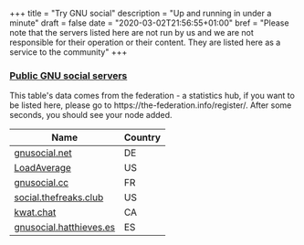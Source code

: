 +++
title = "Try GNU social"
description = "Up and running in under a minute"
draft = false
date = "2020-03-02T21:56:55+01:00"
bref = "Please note that the servers listed here are not run by us and we are not responsible for their operation or their content. They are listed here as a service to the community"
+++

<h3 class="section-head" id="h-basic-template"><a href="#h-basic-template">Public GNU social servers</a></h3>
  <p>This table's data comes from the federation - a statistics hub, if you want to be listed here, please go to https://the-federation.info/register/. After some seconds, you should see your node added.</p>
  <table class="striped">
    <thead>
      <tr>
        <th>Name</th>
        <th>Country</th>
      </tr>
    </thead>
    <tbody>
      <tr>
        <td><a href="https://gnusocial.net/main/public">gnusocial.net</td>
        <td>DE</td>
      </tr>
      <tr>
        <td><a href="https://loadaverage.org/main/public">LoadAverage</td>
        <td>US</td>
      </tr>
      <tr>
        <td><a href="https://gnusocial.cc/main/all">gnusocial.cc</td>
        <td>FR</td>
      </tr>
      <tr>
        <td><a href="https://social.thefreaks.club/main/all">social.thefreaks.club</td>
        <td>US</td>
      </tr>
      <tr>
        <td><a href="https://kwat.chat/main/public">kwat.chat</td>
        <td>CA</td>
      </tr>
      <tr>
        <td><a href="https://gnusocial.hatthieves.es/index.php/main/all">gnusocial.hatthieves.es</td>
        <td>ES</td>
      </tr>
    </tbody>
  </table>